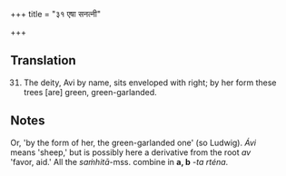 +++
title = "३१ एषा सनत्नी"

+++
## Translation
31. The deity, Avi by name, sits enveloped with right; by her form these  
trees \[are\] green, green-garlanded.

## Notes
Or, 'by the form of her, the green-garlanded one' (so Ludwig). *Ávi*  
means 'sheep,' but is possibly here a derivative from the root *av*  
'favor, aid.' All the *saṁhitā*-mss. combine in **a, b** *-ta rténa*.
